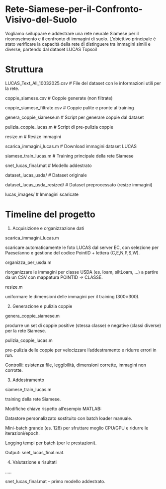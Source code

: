 # Rete-Siamese-per-il-Confronto-Visivo-del-Suolo
Vogliamo sviluppare e addestrare una rete neurale Siamese per il riconoscimento e il confronto di immagini di suolo.
L’obiettivo principale è stato verificare la capacità della rete di distinguere tra immagini simili e diverse, partendo dal dataset LUCAS Topsoil


# Struttura
LUCAS_Text_All_10032025.csv     # File del dataset con le informazioni utili per la rete.

coppie_siamese.csv              # Coppie generate (non filtrate)

coppie_siamese_filtrate.csv     # Coppie pulite e pronte al training

genera_coppie_siamese.m         # Script per generare coppie dal dataset

pulizia_coppie_lucas.m          # Script di pre-pulizia coppie

resize.m                        # Resize immagini 

scarica_immagini_lucas.m        # Download immagini dataset LUCAS

siamese_train_lucas.m           # Training principale della rete Siamese

snet_lucas_final.mat            # Modello addestrato

dataset_lucas_usda/             # Dataset originale

dataset_lucas_usda_resized/     # Dataset preprocessato (resize immagini)

lucas_images/                   # Immagini scaricate


# Timeline del progetto

1) Acquisizione e organizzazione dati

scarica_immagini_lucas.m

scaricare automaticamente le foto LUCAS dal server EC, con selezione per Paese/anno e gestione del codice PointID + lettera (C,E,N,P,S,W).

organizza_per_usda.m

riorganizzare le immagini per classe USDA (es. loam, siltLoam, …) a partire da un CSV con mappatura POINTID -> CLASSE.

resize.m

uniformare le dimensioni delle immagini per il training (300×300).

2) Generazione e pulizia coppie

genera_coppie_siamese.m

produrre un set di coppie positive (stessa classe) e negative (classi diverse) per la rete Siamese.

pulizia_coppie_lucas.m

pre-pulizia delle coppie per velocizzare l’addestramento e ridurre errori in run.

Controlli: esistenza file, leggibilità, dimensioni corrette, immagini non corrotte.

3) Addestramento

siamese_train_lucas.m

training della rete Siamese.

Modifiche chiave rispetto all’esempio MATLAB:

Datastore personalizzato sostituito con batch loader manuale.

Mini-batch grande (es. 128) per sfruttare meglio CPU/GPU e ridurre le iterazioni/epoch.

Logging tempi per batch (per le prestazioni).

Output: snet_lucas_final.mat.

4) Valutazione e risultati

.....

snet_lucas_final.mat – primo modello addestrato.


